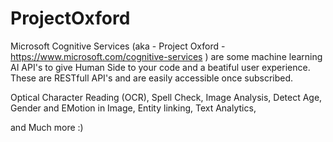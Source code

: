 # ProjectOxford
Microsoft Cognitive Services (aka -  Project Oxford - https://www.microsoft.com/cognitive-services ) are some machine learning AI API's to give Human Side to your code and a beatiful user experience. These are RESTfull API's and are easily accessible once subscribed.


Optical Character Reading (OCR),
Spell Check,
Image Analysis,
Detect Age, Gender and EMotion in Image,
Entity linking,
Text Analytics,

and Much more :)
